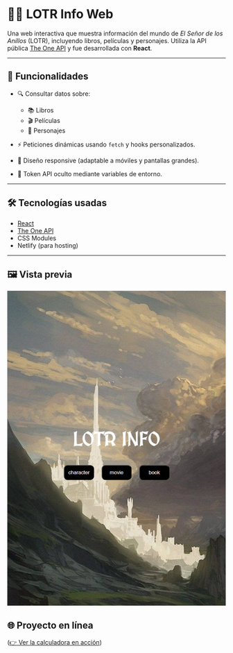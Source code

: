 # 🧙‍♂️ LOTR Info Web

Una web interactiva que muestra información del mundo de *El Señor de los Anillos* (LOTR), incluyendo libros, películas y personajes. Utiliza la API pública [The One API](https://the-one-api.dev/) y fue desarrollada con **React**.

---

## 🚀 Funcionalidades

- 🔍 Consultar datos sobre:
  - 📚 Libros
  - 🎬 Películas
  - 👤 Personajes

- ⚡ Peticiones dinámicas usando `fetch` y hooks personalizados.
- 📱 Diseño responsive (adaptable a móviles y pantallas grandes).
- 🔐 Token API oculto mediante variables de entorno.

---

## 🛠️ Tecnologías usadas

- [React](https://reactjs.org/)
- [The One API](https://the-one-api.dev/)
- CSS Modules
- Netlify (para hosting)

---

## 🖼️ Vista previa
  ![Vista previa](./assets/lotr-info-react.png)

## 🌐 Proyecto en línea

([👉 Ver la calculadora en acción](https://lotr-info-react.netlify.app/))




